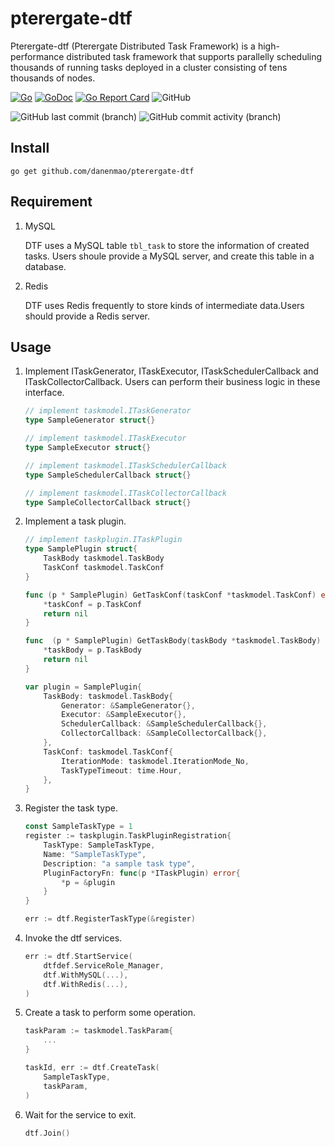 # pterergate-dtf

Pterergate-dtf (Pterergate Distributed Task Framework) is a high-performance distributed task framework that supports parallelly scheduling thousands 
of running tasks deployed in a cluster consisting of tens thousands of nodes.

[![Go](https://github.com/danenmao/pterergate-dtf/actions/workflows/go.yml/badge.svg)](https://github.com/danenmao/pterergate-dtf/actions/workflows/go.yml)
[![GoDoc](https://godoc.org/github.com/danenmao/pterergate-dtf?status.svg)](https://godoc.org/github.com/danenmao/pterergate-dtf)
[![Go Report Card](https://goreportcard.com/badge/github.com/danenmao/pterergate-dtf)](https://goreportcard.com/report/github.com/danenmao/pterergate-dtf)
![GitHub](https://img.shields.io/github/license/danenmao/pterergate-dtf)

![GitHub last commit (branch)](https://img.shields.io/github/last-commit/danenmao/pterergate-dtf/main)
![GitHub commit activity (branch)](https://img.shields.io/github/commit-activity/t/danenmao/pterergate-dtf)

## Install

```console
go get github.com/danenmao/pterergate-dtf
```

## Requirement

1. MySQL

    DTF uses a MySQL table `tbl_task` to store the information of created tasks. Users shoule provide a MySQL server, and create this table in a database.

2. Redis

   DTF uses Redis frequently to store kinds of intermediate data.Users should provide a Redis server.

## Usage

1. Implement ITaskGenerator, ITaskExecutor, ITaskSchedulerCallback and ITaskCollectorCallback. Users can perform their business logic in these interface.

    ```Go
    // implement taskmodel.ITaskGenerator
    type SampleGenerator struct{}
    
    // implement taskmodel.ITaskExecutor
    type SampleExecutor struct{}

    // implement taskmodel.ITaskSchedulerCallback
    type SampleSchedulerCallback struct{}

    // implement taskmodel.ITaskCollectorCallback
    type SampleCollectorCallback struct{}
    ```

2. Implement a task plugin.

    ``` Go
    // implement taskplugin.ITaskPlugin
    type SamplePlugin struct{
        TaskBody taskmodel.TaskBody
        TaskConf taskmodel.TaskConf
    }

    func (p * SamplePlugin) GetTaskConf(taskConf *taskmodel.TaskConf) error{
        *taskConf = p.TaskConf
        return nil
    }

    func  (p * SamplePlugin) GetTaskBody(taskBody *taskmodel.TaskBody) error{
        *taskBody = p.TaskBody
        return nil
    }
    
    var plugin = SamplePlugin{
        TaskBody: taskmodel.TaskBody{
            Generator: &SampleGenerator{},
            Executor: &SampleExecutor{},
            SchedulerCallback: &SampleSchedulerCallback{},
            CollectorCallback: &SampleCollectorCallback{},
        },
        TaskConf: taskmodel.TaskConf{
            IterationMode: taskmodel.IterationMode_No,
            TaskTypeTimeout: time.Hour,
        },
    }
    ```

3. Register the task type.

    ``` Go
    const SampleTaskType = 1
    register := taskplugin.TaskPluginRegistration{
        TaskType: SampleTaskType,
        Name: "SampleTaskType",
        Description: "a sample task type",
        PluginFactoryFn: func(p *ITaskPlugin) error{
            *p = &plugin
        }
    }

    err := dtf.RegisterTaskType(&register)
    ```

4. Invoke the dtf services.

    ``` Go
    err := dtf.StartService(
        dtfdef.ServiceRole_Manager, 
        dtf.WithMySQL(...),
        dtf.WithRedis(...),
    )
    ```

5. Create a task to perform some operation.

    ``` Go
    taskParam := taskmodel.TaskParam{
        ...
    }

    taskId, err := dtf.CreateTask(
        SampleTaskType,
        taskParam,
    )
    ```

6. Wait for the service to exit.

    ``` Go
    dtf.Join()
    ```

